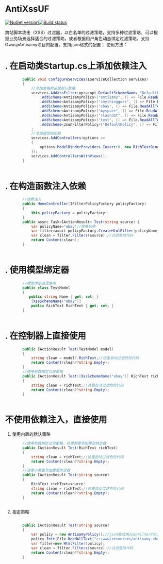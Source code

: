 AntiXssUF
=========

[![NuGet version](https://badge.fury.io/nu/AntiXssUF.svg)](https://badge.fury.io/nu/AntiXssUF)[![Build status](https://ci.appveyor.com/api/projects/status/9nsqv2f81gcnwndg?svg=true)](https://ci.appveyor.com/project/JacksonBruce/antixssuf)

跨站脚本攻击（XSS）过滤器，以白名单的过滤策略，支持多种过滤策略，可以根据业务场景选择适合的过滤策略，或者根据用户角色动态绑定过滤策略，支持OwaspAntisamy项目的配置，支持json格式的配置；
使用方法：

. 在启动类Startup.cs上添加依赖注入
================================    

```C#
        public void ConfigureServices(IServiceCollection services)
        {
            //添加策略和设置默认策略
            services.AddXssFilter(opt=>opt.DefaultSchemeName= "DefaultPolicy")
                .AddScheme<AntisamyPolicy>("antisamy", () => File.ReadAllTextAsync(Path.Combine(HostEnvironment.ContentRootPath, "resources/antisamy.xml")))
                .AddScheme<AntisamyPolicy>("anythinggoes", () => File.ReadAllTextAsync(Path.Combine(HostEnvironment.ContentRootPath, "resources/antisamy-anythinggoes.xml")))
                .AddScheme<AntisamyPolicy>("ebay", () => File.ReadAllTextAsync(Path.Combine(HostEnvironment.ContentRootPath, "resources/antisamy-ebay.xml")))
                .AddScheme<AntisamyPolicy>("myspace", () => File.ReadAllTextAsync(Path.Combine(HostEnvironment.ContentRootPath, "resources/antisamy-myspace.xml")))
                .AddScheme<AntisamyPolicy>("slashdot", () => File.ReadAllTextAsync(Path.Combine(HostEnvironment.ContentRootPath, "resources/antisamy-slashdot.xml")))
                .AddScheme<AntisamyPolicy>("test", () => File.ReadAllTextAsync(Path.Combine(HostEnvironment.ContentRootPath, "resources/antisamy-test.xml")))
                .AddScheme<JsonFilterPolicy>("DefaultPolicy", () => File.ReadAllTextAsync(Path.Combine(HostEnvironment.ContentRootPath, "resources/DefaultPolicy.json")));
            ;
            //添加模型绑定器
            services.AddControllers(options =>
            {
                options.ModelBinderProviders.Insert(0, new RichTextBinderProvider());
            });
            services.AddControllersWithViews();
        }
        
```
        
. 在构造函数注入依赖
===================      

```C#
        //依赖注入
        public HomeController(IFilterPolicyFactory policyFactory)
        {
            this.policyFactory = policyFactory;
        }
        public async Task<IActionResult> Test(string source) {
            var policyName="ebay"//策略名称
            var filter=await policyFactory.CreateHtmlFilter(policyName);//创建过滤器
            var clean = filter.Filters(source);//过滤危险代码
            return Content(clean);
        }
        
```

. 使用模型绑定器
===============

```C#
        //模型绑定过滤策略
        public class TestModel
        {
           public string Name { get; set; }
            [XssSchemeName("ebay")]
            public RichText RichText { get; set; }
        }        
        
```

. 在控制器上直接使用
===================

```C#
        public IActionResult Test(TestModel model)
        {
            string clean = model?.RichText;//这里自动过滤危险代码
            return Content(clean??string.Empty);
        }
        //使用参数绑定过滤策略
        public IActionResult Test([XssSchemeName("ebay")] RichText richText)
        {
            string clean = richText;//这里自动过滤危险代码
            return Content(clean??string.Empty);
        }
        
```

不使用依赖注入，直接使用
======================

1. 使用内置的默认策略

```C#
        //使用参数绑定过滤策略，这里需要添加模型绑定器
        public IActionResult Test(RichText richText)
        {
            string clean = richText;//这里自动过滤危险代码
            return Content(clean??string.Empty);
        }
        //这里不需要添加模型绑定器
        public IActionResult Test(string source)
        {
            RichText richText=source;
            string clean = richText;//这里自动过滤危险代码
            return Content(clean??string.Empty);
        }
        
```
2. 指定策略

```C#

        public IActionResult Test(string source)
        {
            var policy = new AntisamyPolicy();//json格式用JsonFilterPolicy类
            policy.Init(File.ReadAllText("c:/www/resources/antisamy-ebay.xml"),"ebay");
            var filter=new HtmlFilter(policy);
            var clean = filter.Filters(source);//过滤危险代码
            return Content(clean??string.Empty);
        }
        
```
        
